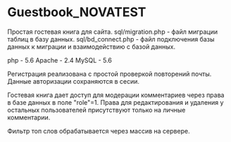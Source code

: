 # Guestbook_NOVATEST
Простая гостевая книга для сайта.
sql/migration.php - файл миграции таблиц в базу данных.
sql/bd_connect.php - файл подключения базы данных к миграции и взаимодействию с базой данных.

php - 5.6
Apache - 2.4
MySQL - 5.6

Регистрация реализована с простой проверкой повторений почты.
Данные авторизации сохраняются в сесии.

Гостевая книга дает доступ для модерации комментариев через права в базе данных в поле "role"=1.
Права для редактирования и удаления у остальных пользователей присутствуют только на личные комментарии.

Фильтр топ слов обрабатывается через массив на сервере.
